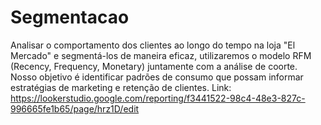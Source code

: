 # Segmentacao
Analisar o comportamento dos clientes ao longo do tempo na loja "El Mercado" e  segmentá-los de maneira eficaz, utilizaremos o modelo RFM (Recency, Frequency,  Monetary) juntamente com a análise de coorte. Nosso objetivo é identificar padrões  de consumo que possam informar estratégias de marketing e retenção de clientes. Link: https://lookerstudio.google.com/reporting/f3441522-98c4-48e3-827c-996665fe1b65/page/hrz1D/edit 

